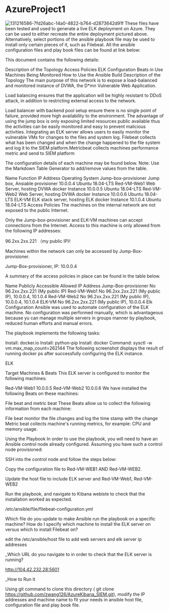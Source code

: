 # AzureProject1
![131216586-7fd26abc-14a0-4822-b764-d2873642d91f](https://user-images.githubusercontent.com/22757326/152718137-35c749d1-a0f9-4f5f-a097-ae2059c1199a.png)
These files have been tested and used to generate a live ELK deployment on Azure. They can be used to either recreate the entire deployment pictured above. Alternatively, select portions of the ansible playbook file may be used to install only certain pieces of it, such as Filebeat. All the ansible configuration files and play book files can be found at link below:


This document contains the following details:

Description of the Topology
Access Policies
ELK Configuration
Beats in Use
Machines Being Monitored
How to Use the Ansible Build
Description of the Topology
The main purpose of this network is to expose a load-balanced and monitored instance of DVWA, the D*mn Vulnerable Web Application.

Load balancing ensures that the application will be highly resistant to DDoS attack, in addition to restricting external access to the network.

Load balancer with backend pool setup ensure there is no single point of failure, provided more high availability to the environment.
The advantage of using the jump box is only exposing limited resources public available thus the activities can be easily monitored and easy to prevent malicious activities.
Integrating an ELK server allows users to easily monitor the vulnerable VMs for changes to the files and system log. Filebeat collects what has been changed and when the change happened to the file system and log it to the SIEM platform.Metricbeat collects machines performance metric and send to SIEM platform

The configuration details of each machine may be found below. Note: Use the Markdown Table Generator to add/remove values from the table.

Name	Function	IP Address	Operating System
Jump-box-provisioner	Jump box, Ansiable provisioner	10.0.0.4	Ubuntu 18.04-LTS
Red-VM-Web1	Web Server, hosting DVWA docker Instance	10.0.0.5	Ubuntu 18.04-LTS
Red-VM-Web2	Web Server, hosting DVWA docker Instance	10.0.0.6	Ubuntu 18.04-LTS
ELK-VM	ELK stack server, hosting ELK docker Instance	10.1.0.4	Ubuntu 18.04-LTS
Access Policies
The machines on the internal network are not exposed to the public Internet.

Only the Jump-box-provisioner and ELK-VM machines can accept connections from the Internet. Access to this machine is only allowed from the following IP addresses:

96.2xx.2xx.221 （my public IP)!

Machines within the network can only be accessed by Jump-Box-provisioner.

Jump-Box-provisioner, IP: 10.0.0.4

A summary of the access policies in place can be found in the table below.

Name	Publicly Accessible	Allowed IP Address
Jump-Box-provisioner	No	96.2xx.2xx.221 (My public IP)
Red-VM-Web1	No	96.2xx.2xx.221 (My public IP), 10.0.0.4, 10.1.0.4
Red-VM-Web2	No	96.2xx.2xx.221 (My public IP), 10.0.0.4, 10.1.0.4
ELK-VM	No	96.2xx.2xx.221 (My public IP), 10.0.0.4
Elk Configuration
Ansible was used to automate configuration of the ELK machine. No configuration was performed manually, which is advantageous because yu can manage multiple servers in groups manner by playbook, reduced human efforts and manual errors.

The playbook implements the following tasks:

Install: docker.io
Install: python-pip
Install: docker
Command: sysctl -w vm.max_map_count=262144
The following screenshot displays the result of running docker ps after successfully configuring the ELK instance.

ELK

Target Machines & Beats
This ELK server is configured to monitor the following machines:

Red-VM-Web1 10.0.0.5
Red-VM-Web2 10.0.0.6 
We have installed the following Beats on these machines:

File beat and metric beat
These Beats allow us to collect the following information from each machine:

File beat monitor the file changes and log the time stamp with the change Metric beat collects machine's running metrics, for example: CPU and memory usage.

Using the Playbook
In order to use the playbook, you will need to have an Ansible control node already configured. Assuming you have such a control node provisioned:

SSH into the control node and follow the steps below:

Copy the configuration file to Red-VM-WEB1 AND Red-VM-WEB2.

Update the host file to include ELK server and Red-VM-Web1, Red-VM-WEB2

Run the playbook, and navigate to Kibana webiste to check that the installation worked as expected.

/etc/ansible/file/filebeat-configuration.yml

Which file do you update to make Ansible run the playbook on a specific machine? How do I specify which machine to install the ELK server on versus which to install Filebeat on?

edit the /etc/ansible/host file to add web servers and elk server ip addresses

_Which URL do you navigate to in order to check that the ELK server is running?

http://104.42.232.28:5601

_How to Run it

Using git command to clone this directory ( git clone https://github.com/zwang126/AzureKibana_SIEM.git), modify the IP addresses and machine name to fit your needs in ansible host file, configuration file and play book file.

